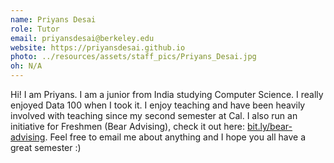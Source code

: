 ```yaml
---
name: Priyans Desai
role: Tutor
email: priyansdesai@berkeley.edu
website: https://priyansdesai.github.io
photo: ../resources/assets/staff_pics/Priyans_Desai.jpg
oh: N/A
---
```


Hi! I am Priyans. I am a junior from India studying Computer Science. I really enjoyed Data 100 when I took it. I enjoy teaching and have been heavily involved with teaching since my second semester at Cal. I also run an initiative for Freshmen (Bear Advising), check it out here: [bit.ly/bear-advising](https://bit.ly/bear-advising). Feel free to email me about anything and I hope you all have a great semester :)
